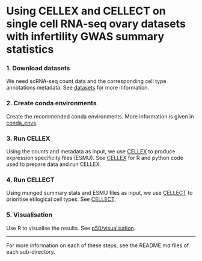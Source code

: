 # Using CELLEX and CELLECT on single cell RNA-seq ovary datasets with infertility GWAS summary statistics
### 1. Download datasets
We need scRNA-seq count data and the corresponding cell type annotations metadata. See [datasets](https://github.com/melparker101/p50/tree/main/datasets) for more information.
### 2. Create conda environments
Create the recommended conda environments. More information is given in [conda_envs](https://github.com/melparker101/p50/tree/main/conda_envs).
### 3. Run CELLEX
Using the counts and metadata as input, we use [CELLEX](https://github.com/perslab/CELLEX) to produce expression specificity files (ESMU). See [CELLEX](https://github.com/melparker101/p50/tree/main/CELLEX) for R and python code used to prepare data and run CELLEX.
### 4. Run CELLECT
Using munged summary stats and ESMU files as input, we use [CELLECT](https://github.com/perslab/CELLECT/wiki/CELLECT-LDSC-Tutorial) to prioritise etilogical cell types. See [CELLECT](https://github.com/melparker101/p50/tree/main/CELLECT).
### 5. Visualisation
Use R to visualise the results. See [p50/visualisation](https://github.com/melparker101/p50/tree/main/visualisation).

---

For more information on each of these steps, see the README.md files of each sub-directory.
